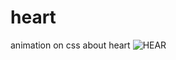 # heart
animation on css about heart 
![HEAR](https://user-images.githubusercontent.com/117705995/206332950-6a54e69e-3908-43a9-b263-5060024c3092.png)

